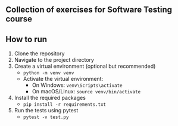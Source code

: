 ## Collection of exercises for Software Testing course

## How to run 
1. Clone the repository
2. Navigate to the project directory
3. Create a virtual environment (optional but recommended)
   - `python -m venv venv`
   - Activate the virtual environment:
     - On Windows: `venv\Scripts\activate`
     - On macOS/Linux: `source venv/bin/activate`
4. Install the required packages
   - `pip install -r requirements.txt`
5. Run the tests using pytest
   - `pytest -v test.py`